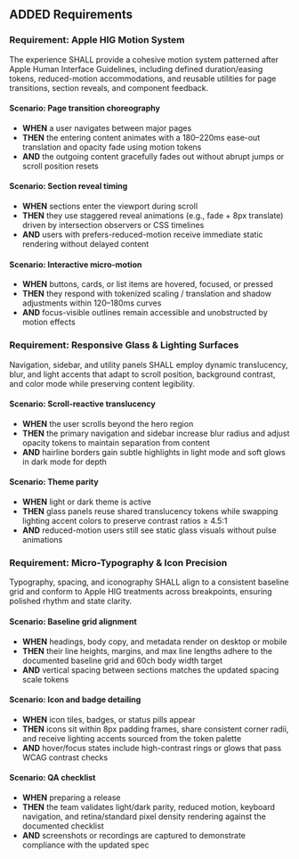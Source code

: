 ## ADDED Requirements

### Requirement: Apple HIG Motion System

The experience SHALL provide a cohesive motion system patterned after Apple Human Interface Guidelines, including defined duration/easing tokens, reduced-motion accommodations, and reusable utilities for page transitions, section reveals, and component feedback.

#### Scenario: Page transition choreography

- **WHEN** a user navigates between major pages
- **THEN** the entering content animates with a 180–220ms ease-out translation and opacity fade using motion tokens
- **AND** the outgoing content gracefully fades out without abrupt jumps or scroll position resets

#### Scenario: Section reveal timing

- **WHEN** sections enter the viewport during scroll
- **THEN** they use staggered reveal animations (e.g., fade + 8px translate) driven by intersection observers or CSS timelines
- **AND** users with prefers-reduced-motion receive immediate static rendering without delayed content

#### Scenario: Interactive micro-motion

- **WHEN** buttons, cards, or list items are hovered, focused, or pressed
- **THEN** they respond with tokenized scaling / translation and shadow adjustments within 120–180ms curves
- **AND** focus-visible outlines remain accessible and unobstructed by motion effects

### Requirement: Responsive Glass & Lighting Surfaces

Navigation, sidebar, and utility panels SHALL employ dynamic translucency, blur, and light accents that adapt to scroll position, background contrast, and color mode while preserving content legibility.

#### Scenario: Scroll-reactive translucency

- **WHEN** the user scrolls beyond the hero region
- **THEN** the primary navigation and sidebar increase blur radius and adjust opacity tokens to maintain separation from content
- **AND** hairline borders gain subtle highlights in light mode and soft glows in dark mode for depth

#### Scenario: Theme parity

- **WHEN** light or dark theme is active
- **THEN** glass panels reuse shared translucency tokens while swapping lighting accent colors to preserve contrast ratios ≥ 4.5:1
- **AND** reduced-motion users still see static glass visuals without pulse animations

### Requirement: Micro-Typography & Icon Precision

Typography, spacing, and iconography SHALL align to a consistent baseline grid and conform to Apple HIG treatments across breakpoints, ensuring polished rhythm and state clarity.

#### Scenario: Baseline grid alignment

- **WHEN** headings, body copy, and metadata render on desktop or mobile
- **THEN** their line heights, margins, and max line lengths adhere to the documented baseline grid and 60ch body width target
- **AND** vertical spacing between sections matches the updated spacing scale tokens

#### Scenario: Icon and badge detailing

- **WHEN** icon tiles, badges, or status pills appear
- **THEN** icons sit within 8px padding frames, share consistent corner radii, and receive lighting accents sourced from the token palette
- **AND** hover/focus states include high-contrast rings or glows that pass WCAG contrast checks

#### Scenario: QA checklist

- **WHEN** preparing a release
- **THEN** the team validates light/dark parity, reduced motion, keyboard navigation, and retina/standard pixel density rendering against the documented checklist
- **AND** screenshots or recordings are captured to demonstrate compliance with the updated spec
